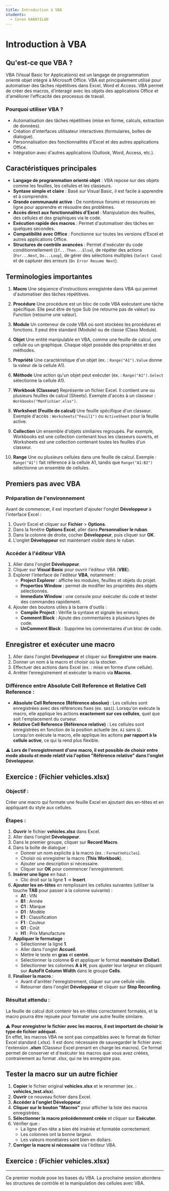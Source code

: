 ```yaml
---
title: Introduction à VBA
students:
  - Ceren KARAYILAN
---
```


# Introduction à VBA

## Qu'est-ce que VBA ?

VBA (Visual Basic for Applications) est un langage de programmation orienté objet intégré à Microsoft Office.
VBA est principalement utilisé pour automatiser des tâches répétitives dans Excel, Word et Access.
VBA permet de créer des macros, d'interagir avec les objets des applications Office et d'améliorer l'efficacité des processus de travail.

### Pourquoi utiliser VBA ?

- Automatisation des tâches répétitives (mise en forme, calculs, extraction de données).
- Création d'interfaces utilisateur interactives (formulaires, boîtes de dialogue).
- Personnalisation des fonctionnalités d'Excel et des autres applications Office.
- Intégration avec d'autres applications (Outlook, Word, Access, etc.).

## Caractéristiques principales

- **Langage de programmation orienté objet** : VBA repose sur des objets comme les feuilles, les cellules et les classeurs.
- **Syntaxe simple et claire** : Basé sur Visual Basic, il est facile à apprendre et à comprendre.
- **Grande communauté active** : De nombreux forums et ressources en ligne pour apprendre et résoudre des problèmes.
- **Accès direct aux fonctionnalités d'Excel** : Manipulation des feuilles, des cellules et des graphiques via le code.
- **Exécution rapide des macros** : Permet d'automatiser des tâches en quelques secondes.
- **Compatibilité avec Office** : Fonctionne sur toutes les versions d’Excel et autres applications Office.
- **Structures de contrôle avancées** : Permet d'exécuter du code conditionnellement (`If...Then...Else`), de répéter des actions (`For...Next`, `Do...Loop`), de gérer des sélections multiples (`Select Case`) et de capturer des erreurs (`On Error Resume Next`).

## Terminologies importantes

1. **Macro**
   Une séquence d'instructions enregistrée dans VBA qui permet d'automatiser des tâches répétitives.

2. **Procédure**
   Une procédure est un bloc de code VBA exécutant une tâche spécifique. Elle peut être de type Sub (ne retourne pas de valeur) ou Function (retourne une valeur).

3. **Module**
   Un conteneur de code VBA où sont stockées les procédures et fonctions. Il peut être standard (Module) ou de classe (Class Module).

4. **Objet**
   Une entité manipulable en VBA, comme une feuille de calcul, une cellule ou un graphique. Chaque objet possède des propriétés et des méthodes.

5. **Propriété**
   Une caractéristique d'un objet (ex. : `Range("A1").Value` donne la valeur de la cellule A1).

6. **Méthode**
   Une action qu'un objet peut exécuter (ex. : `Range("A1").Select` sélectionne la cellule A1).

7. **Workbook (Classeur)**
   Représente un fichier Excel. Il contient une ou plusieurs feuilles de calcul (Sheets). Exemple d'accès à un classeur : `Workbooks("MonFichier.xlsx")`.

8. **Worksheet (Feuille de calcul)**
   Une feuille spécifique d'un classeur. Exemple d'accès : `Worksheets("Feuil1")` ou `ActiveSheet` pour la feuille active.

9. **Collection**
   Un ensemble d'objets similaires regroupés. Par exemple, Workbooks est une collection contenant tous les classeurs ouverts, et Worksheets est une collection contenant toutes les feuilles d'un classeur.

10. **Range**
    Une ou plusieurs cellules dans une feuille de calcul. Exemple : `Range("A1")` fait référence à la cellule A1, tandis que `Range("A1:B2")` sélectionne un ensemble de cellules.
## Premiers pas avec VBA

### Préparation de l'environnement

Avant de commencer, il est important d'ajouter l'onglet **Développeur** à l'interface Excel :

1. Ouvrir Excel et cliquer sur **Fichier** > **Options**.
2. Dans la fenêtre **Options Excel**, aller dans **Personnaliser le ruban**.
3. Dans la colonne de droite, cocher **Développeur**, puis cliquer sur **OK**.
4. L'onglet **Développeur** est maintenant visible dans le ruban.

### Accéder à l'éditeur VBA

1. Aller dans l'onglet **Développeur**.
2. Cliquer sur **Visual Basic** pour ouvrir l'éditeur VBA (**VBE**).
3. Explorer l'interface de l'éditeur **VBA**, notamment :
   - **Project Explorer** : affiche les modules, feuilles et objets du projet.
   - **Properties Window** : permet de modifier les propriétés des objets sélectionnés.
   - **Immediate Window** : une console pour exécuter du code et tester des commandes rapidement.
4. Ajouter des boutons utiles à la barre d'outils :
   - **Compile Project** : Vérifie la syntaxe et signale les erreurs.
   - **Comment Block** : Ajoute des commentaires à plusieurs lignes de code.
   - **UnComment Block** : Supprime les commentaires d'un bloc de code.

## Enregistrer et exécuter une macro

1. Aller dans l'onglet **Développeur** et cliquer sur **Enregistrer une macro**.
2. Donner un nom à la macro et choisir où la stocker.
3. Effectuer des actions dans Excel (ex. : mise en forme d’une cellule).
4. Arrêter l’enregistrement et exécuter la macro via **Macros**.

### Différence entre **Absolute Cell Reference** et **Relative Cell Reference** :

- **Absolute Cell Reference (Référence absolue)** : Les cellules sont enregistrées avec des références fixes (ex. `$A$1`). Lorsqu'on exécute la macro, elle applique les actions **exactement sur ces cellules**, quel que soit l'emplacement du curseur.
- **Relative Cell Reference (Référence relative)** : Les cellules sont enregistrées en fonction de la position actuelle (ex. `A1` sans `$`). Lorsqu'on exécute la macro, elle applique les actions **par rapport à la cellule active**, ce qui la rend plus flexible.

⚠️ **Lors de l'enregistrement d'une macro, il est possible de choisir entre mode absolu et mode relatif via l'option "Référence relative" dans l'onglet Développeur.**

## Exercice : (Fichier **vehicles.xlsx**)

### Objectif :

Créer une macro qui formate une feuille Excel en ajoutant des en-têtes et en appliquant du style aux cellules.

### Étapes :

1. **Ouvrir** le fichier **vehicles.xlsx** dans Excel.
2. Aller dans l'onglet **Développeur**.
3. Dans le premier groupe, cliquer sur **Record Macro**.
4. Dans la boîte de dialogue :
   - Donner un nom explicite à la macro (ex. : `FormatVehicles`).
   - Choisir où enregistrer la macro (**This Workbook**).
   - Ajouter une description si nécessaire.
   - Cliquer sur **OK** pour commencer l'enregistrement.
5. **Insérer une ligne** en haut :
   - Clic droit sur la ligne **1** → **Insert**.
6. **Ajouter les en-têtes** en remplissant les cellules suivantes (utiliser la touche **TAB** pour passer à la colonne suivante) :
   - **A1** : VIN
   - **B1** : Année
   - **C1** : Marque
   - **D1** : Modèle
   - **E1** : Classification
   - **F1** : Couleur
   - **G1** : Coût
   - **H1** : Prix Manufacture
7. **Appliquer le formatage** :
   - Sélectionner la ligne **1**.
   - Aller dans l'onglet **Accueil**.
   - Mettre le texte en **gras** et **centré**.
   - Sélectionner la colonne **G** et appliquer le format **monétaire (Dollar)**.
   - Sélectionner les colonnes **A à H**, puis ajuster leur largeur en cliquant sur **AutoFit Column Width** dans le groupe **Cells**.
8. **Finaliser la macro** :
   - Avant d'arrêter l'enregistrement, cliquer sur une cellule vide.
   - Retourner dans l'onglet **Développeur** et cliquer sur **Stop Recording**.

### Résultat attendu :

La feuille de calcul doit contenir les en-têtes correctement formatés, et la macro pourra être rejouée pour formater une autre feuille similaire.

⚠️ **Pour enregistrer le fichier avec les macros, il est important de choisir le type de fichier adéquat.**  
En effet, les macros VBA ne sont pas compatibles avec le format de fichier Excel standard (.xlsx). Il est donc nécessaire de sauvegarder le fichier avec l'extension **.xlsm** (Classeur Excel prenant en charge les macros). Ce format permet de conserver et d'exécuter les macros que vous avez créées, contrairement au format .xlsx, qui ne les enregistre pas.


## Tester la macro sur un autre fichier

1. **Copier** le fichier original **vehicles.xlsx** et le renommer (ex. : **vehicles_test.xlsx**).
2. **Ouvrir** ce nouveau fichier dans Excel.
3. **Accéder à l'onglet Développeur**.
4. **Cliquer sur le bouton "Macros"** pour afficher la liste des macros enregistrées.
5. **Sélectionner la macro précédemment créée** et cliquer sur **Exécuter**.
6. Vérifier que :
   - La ligne d'en-tête a bien été insérée et formatée correctement.
   - Les colonnes ont la bonne largeur.
   - Les valeurs monétaires sont bien en dollars.
7. **Corriger la macro si nécessaire** via l'éditeur VBA.

## Exercice : (Fichier **vehicles.xlsx**)

---

Ce premier module pose les bases du VBA. La prochaine session abordera les structures de contrôle et la manipulation des cellules avec VBA.
